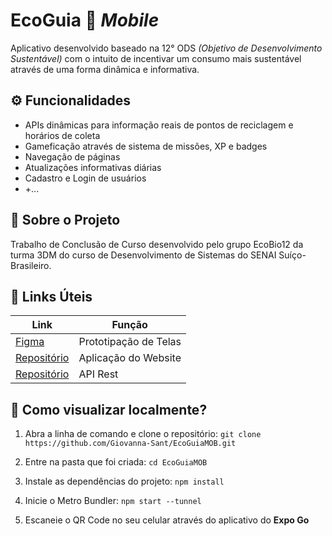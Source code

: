 
# EcoGuia 🌱 _Mobile_
Aplicativo desenvolvido baseado na 12° ODS _(Objetivo de Desenvolvimento Sustentável)_ com o intuito de incentivar um consumo mais sustentável através de uma forma dinâmica e informativa.


## ⚙ Funcionalidades

-  APIs dinâmicas para informação reais de pontos de reciclagem e horários de coleta
- Gameficação através de sistema de missões, XP e badges
- Navegação de páginas 
- Atualizações informativas diárias 
- Cadastro e Login de usuários
- +...
## 🚀 Sobre o Projeto
Trabalho de Conclusão de Curso desenvolvido pelo grupo EcoBio12 da turma 3DM do curso de Desenvolvimento de Sistemas do SENAI Suíço-Brasileiro.
## 👾 Links Úteis

| Link  | Função |
| ------------- | ------------- |
| [Figma](https://www.figma.com/design/g6fvHnC4mVXiQc28NnTuPr/ECOGUIA?node-id=27-2&t=cLyLLDDcSvJB7ID1-1)  | Prototipação  de Telas|
| [Repositório](https://github.com/kamimarinn/EcoGuiaWEB)  | Aplicação do Website |
| [Repositório](https://github.com/Jhamim-py/Ecoguia-API)  | API Rest|

## 💬 Como visualizar localmente?

1. Abra a linha de comando e clone o repositório:
```git clone https://github.com/Giovanna-Sant/EcoGuiaMOB.git```

2. Entre na pasta que foi criada:
```cd EcoGuiaMOB```

3. Instale as dependências do projeto:
```npm install```

4. Inicie o Metro Bundler:
```npm start --tunnel```

5. Escaneie o QR Code no seu celular através do aplicativo do **Expo Go**
